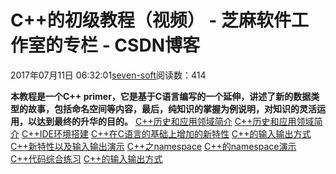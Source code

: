 
# C++的初级教程（视频） -  芝麻软件工作室的专栏 - CSDN博客


2017年07月11日 06:32:01[seven-soft](https://me.csdn.net/softn)阅读数：414


**本教程是一个C++ primer，它是基于C语言编写的一个延伸，讲述了新的数据类型的故事，包括命名空间等内容，最后，纯知识的掌握为例说明，对知识的灵活运用，以达到最终的升华的目的。**
[C++历史和应用领域简介](http://v.youku.com/v_show/id_XMjg0NzM3ODQyOA==.html?f=50236108)
[C++历史和应用领域简介](http://v.youku.com/v_show/id_XMjg0NzM1NTA3Mg==.html?f=50236108)
[C++IDE环境搭建](http://v.youku.com/v_show/id_XMjg0NzM5NDQ2OA==.html?f=50236108)
[C++在C语言的基础上增加的新特性](http://v.youku.com/v_show/id_XMjg0NzQwNTY2MA==.html?f=50236108)
[C++的输入输出方式](http://v.youku.com/v_show/id_XMjg0Nzc3NTE4NA==.html?f=50236108)
[C++新特性以及输入输出演示](http://v.youku.com/v_show/id_XMjg0Nzc0NTYyOA==.html?f=50236108)
[C++之namespace](http://v.youku.com/v_show/id_XMjg0Nzc4Nzk2OA==.html?f=50236108)
[C++的namespace演示](http://v.youku.com/v_show/id_XMjg0Nzc5NjYwOA==.html?f=50236108)
[C++代码综合练习](http://v.youku.com/v_show/id_XMjg0NzgwNTI5Ng==.html?f=50236108)
[C++的输入输出方式](http://v.youku.com/v_show/id_XMjg0Nzc5MTgwMA==.html?f=50236108)


